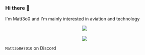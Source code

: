 ### Hi there 👋

I'm Matt3o0 and I'm mainly interested in aviation and technology

<p align="center">
  <a href="https://github.com/duvbolone">
    <img align="center" src="https://komarev.com/ghpvc/?username=duvbolone&color=blue" />
  </a>
  <br>
  <br>
  <a href="https://github.com/crazytimtimtim">
    <img align="center" src="https://github-readme-stats.vercel.app/api?username=duvbolone&show_icons=true&theme=transparent&border_radius=0" />
  </a>
</p>

`Matt3o0#7010` on Discord
